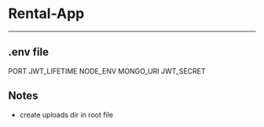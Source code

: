 # Rental-App

<hr />

## .env file
PORT
JWT_LIFETIME
NODE_ENV
MONGO_URI
JWT_SECRET

## Notes
- create uploads dir in root file
